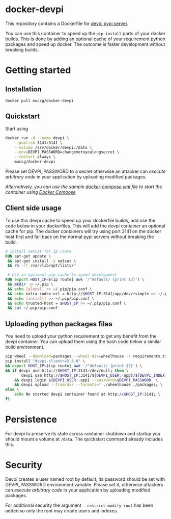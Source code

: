 docker-devpi
============

This repository contains a Dockerfile for [devpi pypi server](http://doc.devpi.net/latest/).

You can use this container to speed up the `pip install` parts of your docker builds. This is done by adding an optional cache of your requirement python packages and speed up docker. The outcome is faster development without breaking builds.

# Getting started

## Installation

`docker pull muccg/docker-devpi`

## Quickstart

Start using

```bash
docker run -d --name devpi \
    --publish 3141:3141 \
    --volume /srv/docker/devpi:/data \
    --env=DEVPI_PASSWORD=changemetoyoulongsecret \
    --restart always \
    muccg/docker-devpi
```
Please set DEVPI_PASSWORD to a secret otherwise an attacker can *execute arbitrary code* in your application by uploading modified packages.

*Alternatively, you can use the sample [docker-compose.yml](docker-compose.yml) file to start the container using [Docker Compose](https://docs.docker.com/compose/)*

## Client side usage

To use this devpi cache to speed up your dockerfile builds, add use the code below in your dockerfiles. This will add the devpi container an optional cache for pip. The docker containers will try using port 3141 on the docker host first and fall back on the normal pypi servers without breaking the build.

```Dockerfile
# Install netcat for ip route
RUN apt-get update \
 && apt-get install -y netcat \
 && rm -rf /var/lib/apt/lists/*

 # Use an optional pip cache to speed development
RUN export HOST_IP=$(ip route| awk '/^default/ {print $3}') \
 && mkdir -p ~/.pip \
 && echo [global] >> ~/.pip/pip.conf \
 && echo extra-index-url = http://$HOST_IP:3141/app/dev/+simple >> ~/.pip/pip.conf \
 && echo [install] >> ~/.pip/pip.conf \
 && echo trusted-host = $HOST_IP >> ~/.pip/pip.conf \
 && cat ~/.pip/pip.conf
```

## Uploading python packages files

You need to upload your python requirement to get any benefit from the devpi container. You can upload them using the bash code below a similar build environment.

```bash
pip wheel --download=packages --wheel-dir=wheelhouse -r requirements.txt
pip install "devpi-client>=2.3.0" \
&& export HOST_IP=$(ip route| awk '/^default/ {print $3}') \
&& if devpi use http://$HOST_IP:3141>/dev/null; then \
       devpi use http://$HOST_IP:3141/${DEVPI_USER:-app}/${DEVPI_INDEX:-dev} --set-cfg \
    && devpi login ${DEVPI_USER:-app} --password=$DEVPI_PASSWORD  \
    && devpi upload --from-dir --formats=* ./wheelhouse ./packages; \
else \
    echo No started devpi container found at http://$HOST_IP:3141; \
fi
```

# Persistence

For devpi to preserve its state across container shutdown and startup you should mount a volume at `/data`. The quickstart command already includes this.

# Security

Devpi creates a user named root by default, its password should be set with DEVPI_PASSWORD environment variable. Please set it, otherwise attackers can *execute arbitrary code* in your application by uploading modified packages.

For additional security the argument `--restrict-modify root` has been added so only the root may create users and indexes.
